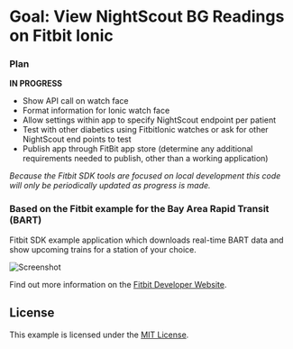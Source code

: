 # Goal: View NightScout BG Readings on Fitbit Ionic

### Plan
**IN PROGRESS**
- Show API call on watch face
- Format information for Ionic watch face
- Allow settings within app to specify NightScout endpoint per patient
- Test with other diabetics using FitbitIonic watches or ask for other NightScout end points to test
- Publish app through FitBit app store (determine any additional requirements needed to publish, other than a working application)

*Because the Fitbit SDK tools are focused on local development this code will only be periodically updated as progress is made.*

### Based on the Fitbit example for the Bay Area Rapid Transit (BART)

Fitbit SDK example application which downloads real-time BART data and show
upcoming trains for a station of your choice.

![Screenshot](screenshot.png)

Find out more information on the
[Fitbit Developer Website](https://dev.fitbit.com).

## License

This example is licensed under the [MIT License](./LICENSE).
